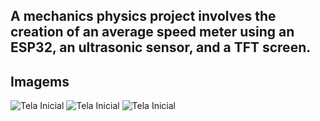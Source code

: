 ## A mechanics physics project involves the creation of an average speed meter using an ESP32, an ultrasonic sensor, and a TFT screen.

## Imagems
![Tela Inicial](./Speed_ometer/lib/IMG_5782)
![Tela Inicial](./Speed_ometer/lib/5783)
![Tela Inicial](./Speed_ometer/lib/5779)

